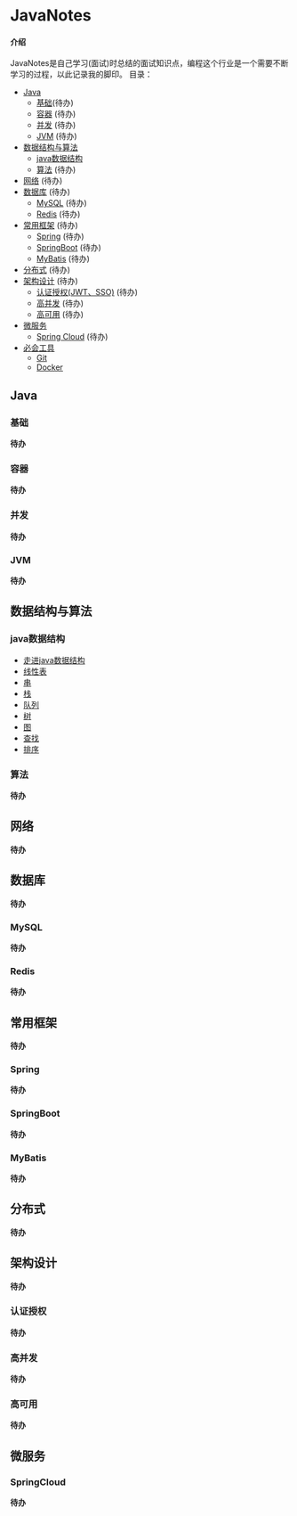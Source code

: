 # JavaNotes
#### 介绍
JavaNotes是自己学习(面试)时总结的面试知识点，编程这个行业是一个需要不断学习的过程，以此记录我的脚印。
目录：
<!-- TOC -->
- [Java](#java)
    - [基础](#基础)(待办)
    - [容器](#容器) (待办)
    - [并发](#并发) (待办)
    - [JVM](#jvm) (待办)
- [数据结构与算法](#数据结构与算法)
    - [java数据结构](#java数据结构) 
    - [算法](#算法) (待办)
- [网络](#网络) (待办)
- [数据库](#数据库) (待办)
    - [MySQL](#mysql) (待办)
    - [Redis](#redis) (待办)   
- [常用框架](#常用框架) (待办)   
     - [Spring](#spring) (待办)   
     - [SpringBoot](#springboot) (待办)   
     - [MyBatis](#mybatis) (待办)   
- [分布式](#分布式) (待办)  
- [架构设计](#架构设计) (待办) 
    - [认证授权(JWT、SSO)](#认证授权) (待办) 
    - [高并发](#高并发) (待办) 
    - [高可用](#高可用) (待办)
- [微服务](#微服务)
    - [Spring Cloud](#spring-cloud) (待办)
- [必会工具](#必会工具)
    - [Git](#git)
    - [Docker](#docker)
<!-- /MarkdownTOC -->

## Java

### 基础
**待办**

### 容器
**待办**
### 并发
**待办**
### JVM
**待办**

## 数据结构与算法
### java数据结构
- [走进java数据结构](docs/java/dataStructure/approach-the-Java-data-structure.md)
- [线性表](docs/java/dataStructure/unit-1-linear-list.md)
- [串](docs/java/dataStructure/unit-2-string.md)
- [栈](docs/java/dataStructure/unit-3-stack.md)
- [队列](docs/java/dataStructure/unit-4-queue.md)
- [树](docs/java/dataStructure/unit-5-trees.md)
- [图](docs/java/dataStructure/unit-6-graph.md)
- [查找](docs/java/dataStructure/unit-7-search.md)
- [排序](docs/java/dataStructure/unit-8-sorting.md)

### 算法
**待办**

## 网络
**待办**
## 数据库
**待办**
### MySQL
**待办**
### Redis
**待办**
## 常用框架
**待办**
### Spring
**待办**
### SpringBoot
**待办**
### MyBatis
**待办**
## 分布式
**待办**
## 架构设计
**待办**
### 认证授权
**待办**
### 高并发
**待办**
### 高可用
**待办**
## 微服务
### SpringCloud
**待办**